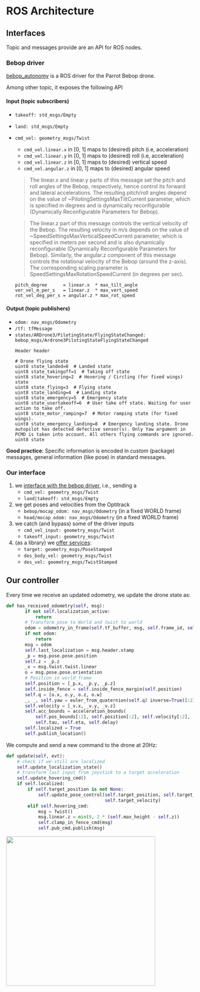 # ROS Architecture

## Interfaces

Topic and messages provide are an API for ROS nodes.

### Bebop driver

[bebop_autonomy](https://bebop-autonomy.readthedocs.io) is a ROS driver for the Parrot Bebop drone.

Among other topic, it exposes the following API

#### Input (topic subscribers)

- `takeoff: std_msgs/Empty`
- `land: std_msgs/Empty`
- `cmd_vel: geometry_msgs/Twist`

  + `cmd_vel.linear.x` in [0, 1] maps to (desired) pitch (i.e,  acceleration)
  + `cmd_vel.linear.y` in [0, 1] maps to (desired) roll (i.e,  acceleration)
  + `cmd_vel.linear.z` in [0, 1] maps to (desired) vertical speed
  + `cmd_vel.angular.z` in [0, 1] maps to (desired) angular speed

  > The linear.x and linear.y parts of this message set the pitch and roll angles of the Bebop, respectively, hence control its forward and lateral accelerations. The resulting pitch/roll angles depend on the value of ~PilotingSettingsMaxTiltCurrent parameter, which is specified in degrees and is dynamically reconfigurable (Dynamically Reconfigurable Parameters for Bebop).

  >The linear.z part of this message controls the vertical velocity of the Bebop. The resulting velocity in m/s depends on the value of ~SpeedSettingsMaxVerticalSpeedCurrent parameter, which is specified in meters per second and is also dynamically reconfigurable (Dynamically Reconfigurable Parameters for Bebop). Similarly, the angular.z component of this message controls the rotational velocity of the Bebop (around the z-axis). The corresponding scaling parameter is SpeedSettingsMaxRotationSpeedCurrent (in degrees per sec).

  ```roll_degree     = linear.y  * max_tilt_angle
  pitch_degree      = linear.x  * max_tilt_angle
  ver_vel_m_per_s   = linear.z  * max_vert_speed
  rot_vel_deg_per_s = angular.z * max_rot_speed
  ```

#### Output (topic publishers)

- `odom: nav_msgs/Odometry`
- `/tf: tfMessage`
- `states/ARDrone3/PilotingState/FlyingStateChanged: bebop_msgs/Ardrone3PilotingStateFlyingStateChanged`
  ```
  Header header

  # Drone flying state
  uint8 state_landed=0  # Landed state
  uint8 state_takingoff=1  # Taking off state
  uint8 state_hovering=2  # Hovering / Circling (for fixed wings) state
  uint8 state_flying=3  # Flying state
  uint8 state_landing=4  # Landing state
  uint8 state_emergency=5  # Emergency state
  uint8 state_usertakeoff=6  # User take off state. Waiting for user action to take off.
  uint8 state_motor_ramping=7  # Motor ramping state (for fixed wings).
  uint8 state_emergency_landing=8  # Emergency landing state. Drone autopilot has detected defective sensor(s). Only Yaw argument in PCMD is taken into account. All others flying commands are ignored.
  uint8 state
  ```


**Good practice**:
Specific information is encoded in *custom* (package) messages, general information (like pose) in standard messages.

### Our interface

  1. we [interface with the bebop driver](https://github.com/jeguzzi/drone_arena/blob/master/scripts/fence_control.py#L160), i.e., sending a
      - `cmd_vel: geometry_msgs/Twist`
      - `land|takeoff: std_msgs/Empty`
  2. we get poses and velocities from the Optitrack
      - `bebop/mocap_odom: nav_msgs/Odometry` (in a fixed WORLD frame)
      - `head/mocap_odom: nav_msgs/Odometry` (in a fixed WORLD frame)
  3. we catch (and bypass) some of the driver inputs
      - `cmd_vel_input: geometry_msgs/Twist`
      - `takeoff_input: geometry_msgs/Twist`
  4. (as a library) we [offer services](https://github.com/jeguzzi/drone_arena/blob/master/scripts/fence_control.py#L242):
      - `target: geometry_msgs/PoseStamped`
      - `des_body_vel: geometry_msgs/Twist`
      - `des_vel: geometry_msgs/TwistStamped`


## Our controller

Every time we receive an updated odometry, we update the drone state as:

```python
def has_received_odometry(self, msg):
       if not self.localization_active:
           return
       # Transform pose to World and twist to world
       odom = odometry_in_frame(self.tf_buffer, msg, self.frame_id, self.frame_id)
       if not odom:
           return
       msg = odom
       self.last_localization = msg.header.stamp
       _p = msg.pose.pose.position
       self.z = _p.z
       _v = msg.twist.twist.linear
       o = msg.pose.pose.orientation
       # Position in world_frame
       self.position = [_p.x, _p.y, _p.z]
       self.inside_fence = self.inside_fence_margin(self.position)
       self.q = [o.x, o.y, o.z, o.w]
       _, _, self.yaw = euler_from_quaternion(self.q) inverse=True)[:2]
       self.velocity = [_v.x, _v.y, _v.z]
       self.acc_bounds = acceleration_bounds(
           self.pos_bounds[:2], self.position[:2], self.velocity[:2],
           self.tau, self.eta, self.delay)
       self.localized = True
       self.publish_location()
```

We compute and send a new command to the drone at 20Hz:

```python
def update(self, evt):
    # check if we still are localized
    self.update_localization_state()
    # transform last input from joystick to a target acceleration
    self.update_hovering_cmd()
    if self.localized:
        if self.target_position is not None:
            self.update_pose_control(self.target_position, self.target_yaw,
                                     self.target_velocity)
        elif self.hovering_cmd:
            msg = Twist()
            msg.linear.z = min(0, 2 * (self.max_height - self.z))
            self.clamp_in_fence_cmd(msg)
            self.pub_cmd.publish(msg)
```

<img src="https://raw.githubusercontent.com/jeguzzi/drone_arena/master/notes/fence_control.png" width="400"/>
